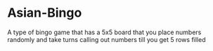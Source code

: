 # Asian-Bingo
A type of bingo game that has a 5x5 board that you place numbers randomly and take turns calling out numbers till you get 5 rows filled
